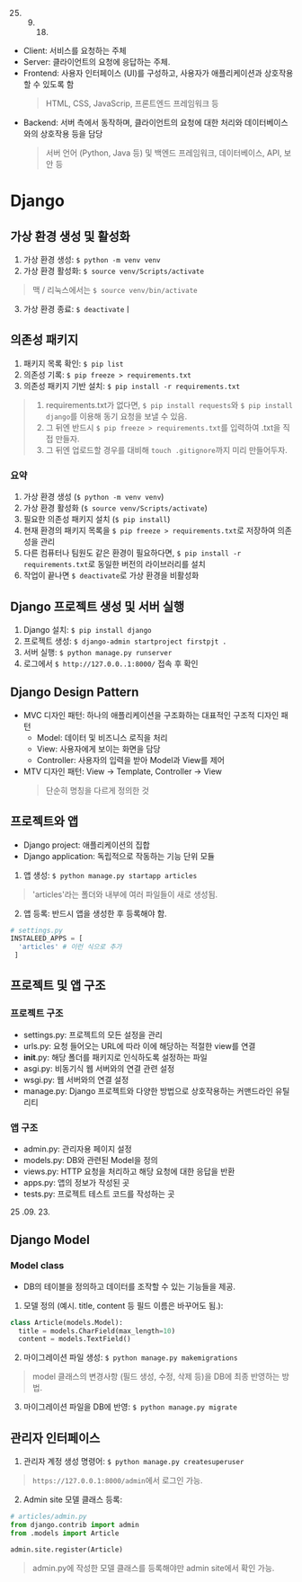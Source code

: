 25. 09. 18.

- Client: 서비스를 요청하는 주체
- Server: 클라이언트의 요청에 응답하는 주체.
- Frontend: 사용자 인터페이스 (UI)를 구성하고, 사용자가 애플리케이션과 상호작용할 수 있도록 함
  > HTML, CSS, JavaScrip, 프론트엔드 프레임워크 등
- Backend: 서버 측에서 동작하며, 클라이언트의 요청에 대한 처리와 데이터베이스와의 상호작용 등을 담당
  > 서버 언어 (Python, Java 등) 및 백엔드 프레임워크, 데이터베이스, API, 보안 등

# Django

## 가상 환경 생성 및 활성화
1. 가상 환경 생성: ```$ python -m venv venv```
2. 가상 환경 활성화: ```$ source venv/Scripts/activate```
  > 맥 / 리눅스에서는 ```$ source venv/bin/activate```
3. 가상 환경 종료: ```$ deactivate```ㅣ

## 의존성 패키지
1. 패키지 목록 확인: ```$ pip list```
2. 의존성 기록: ```$ pip freeze > requirements.txt```
3. 의존성 패키지 기반 설치: ```$ pip install -r requirements.txt```
  > 1. requirements.txt가 없다면, ```$ pip install requests```와 ```$ pip install django```를 이용해 동기 요청을 보낼 수 있음.
  > 2. 그 뒤엔 반드시 ```$ pip freeze > requirements.txt```를 입력하여 .txt을 직접 만들자.
  > 3. 그 뒤엔 업로드할 경우를 대비해 ```touch .gitignore```까지 미리 만들어두자.

### 요약
1. 가상 환경 생성 (```$ python -m venv venv```)
2. 가상 환경 활성화 (```$ source venv/Scripts/activate```)
3. 필요한 의존성 패키지 설치 (```$ pip install```)
4. 현재 환경의 패키지 목록을 ```$ pip freeze > requirements.txt```로 저장하여 의존성을 관리
5. 다른 컴퓨터나 팀원도 같은 환경이 필요하다면, ```$ pip install -r requirements.txt```로 동일한 버전의 라이브러리를 설치
6. 작업이 끝나면 ```$ deactivate```로 가상 환경을 비활성화

## Django 프로젝트 생성 및 서버 실행
1. Django 설치: ```$ pip install django```
2. 프로젝트 생성: ```$ django-admin startproject firstpjt .```
3. 서버 실행: ```$ python manage.py runserver```
4. 로그에서 ```$ http://127.0.0..1:8000/``` 접속 후 확인

## Django Design Pattern
- MVC 디자인 패턴: 하나의 애플리케이션을 구조화하는 대표적인 구조적 디자인 패턴
  - Model: 데이터 및 비즈니스 로직을 처리
  - View: 사용자에게 보이는 화면을 담당
  - Controller: 사용자의 입력을 받아 Model과 View를 제어
- MTV 디자인 패턴: View -> Template, Controller -> View
  > 단순히 명칭을 다르게 정의한 것

## 프로젝트와 앱
- Django project: 애플리케이션의 집합
- Django application: 독립적으로 작동하는 기능 단위 모듈

1. 앱 생성: ```$ python manage.py startapp articles```
  > 'articles'라는 폴더와 내부에 여러 파일들이 새로 생성됨.
2. 앱 등록: 반드시 앱을 생성한 후 등록해야 함.
  ```python
  # settings.py
  INSTALEED_APPS = [
    'articles' # 이런 식으로 추가
   ]
  ```

## 프로젝트 및 앱 구조
### 프로젝트 구조
- settings.py: 프로젝트의 모든 설정을 관리
- urls.py: 요청 들어오는 URL에 따라 이에 해당하는 적절한 view를 연결
- __init__.py: 해당 폴더를 패키지로 인식하도록 설정하는 파일
- asgi.py: 비동기식 웹 서버와의 연결 관련 설정
- wsgi.py: 웹 서버와의 연결 설정
- manage.py: Django 프로젝트와 다양한 방법으로 상호작용하는 커맨드라인 유틸리티
### 앱 구조
- admin.py: 관리자용 페이지 설정
- models.py: DB와 관련된 Model을 정의
- views.py: HTTP 요청을 처리하고 해당 요청에 대한 응답을 반환
- apps.py: 앱의 정보가 작성된 곳
- tests.py: 프로젝트 테스트 코드를 작성하는 곳


25 .09. 23.
## Django Model
### Model class
- DB의 테이블을 정의하고 데이터를 조작할 수 있는 기능들을 제공.
1. 모델 정의 (예시. title, content 등 필드 이름은 바꾸어도 됨.):
```python
class Article(models.Model):
  title = models.CharField(max_length=10)
  content = models.TextField()
```
2. 마이그레이션 파일 생성: ```$ python manage.py makemigrations```
  > model 클래스의 변경사항 (필드 생성, 수정, 삭제 등)을 DB에 최종 반영하는 방법.
3. 마이그레이션 파일을 DB에 반영: ```$ python manage.py migrate```

## 관리자 인터페이스
1. 관리자 계정 생성 명령어: ```$ python manage.py createsuperuser```
  > ```https://127.0.0.1:8000/admin```에서 로그인 가능.
2. Admin site 모델 클래스 등록:
```python
# articles/admin.py
from django.contrib import admin
from .models import Article

admin.site.register(Article)
```
  > admin.py에 작성한 모델 클래스를 등록해야만 admin site에서 확인 가능.